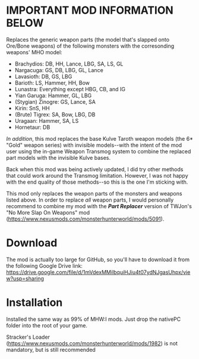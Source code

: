 # IMPORTANT MOD INFORMATION BELOW

Replaces the generic weapon parts (the model that's slapped onto Ore/Bone weapons) of the following monsters with the corresonding weapons' MHO model:
* Brachydios: DB, HH, Lance, LBG, SA, LS, GL
* Nargacuga: GS, DB, LBG, GL, Lance
* Lavasioth: DB, GS, LBG
* Barioth: LS, Hammer, HH, Bow
* Lunastra: Everything except HBG, CB, and IG
* Yian Garuga: Hammer, GL, LBG
* (Stygian) Zinogre: GS, Lance, SA
* Kirin: SnS, HH
* (Brute) Tigrex: SA, Bow, LBG, DB
* Uragaan: Hammer, SA, LS
* Hornetaur: DB

*In addition*, this mod replaces the base Kulve Taroth weapon models (the 6* "Gold" weapon series) with invisible models--with the intent of the mod user using the in-game Weapon Transmog system to combine the replaced part models with the invisible Kulve bases.

Back when this mod was being actively updated, I did try other methods that could work around the Transmog limitation. However, I was not happy with the end quality of those methods--so this is the one I'm sticking with.

This mod only replaces the weapon parts of the monsters and weapons listed above. In order to replace *all* weapon parts, I would personally recommend to combine my mod with the ***Part Replacer*** version of TWJon's "No More Slap On Weapons" mod (https://www.nexusmods.com/monsterhunterworld/mods/5091).

# Download
The mod is actually too large for GitHub, so you'll have to download it from the following Google Drive link: https://drive.google.com/file/d/1mVdexMMilbquiHJiu4t07ydNJgasUhpx/view?usp=sharing

# Installation
Installed the same way as 99% of MHW:I mods. Just drop the nativePC folder into the root of your game.

Stracker's Loader (https://www.nexusmods.com/monsterhunterworld/mods/1982) is not mandatory, but is still recommended
